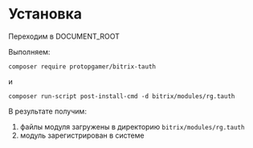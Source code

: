 # Установка

Переходим в DOCUMENT_ROOT

Выполняем:
```
composer require protopgamer/bitrix-tauth
```
и
```
composer run-script post-install-cmd -d bitrix/modules/rg.tauth
```

В результате получим:
1. файлы модуля загружены в директорию ``bitrix/modules/rg.tauth``
2. модуль зарегистрирован в системе
